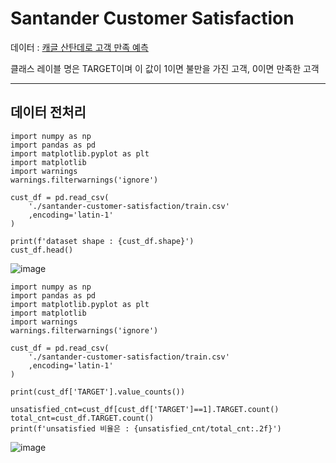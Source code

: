 # Santander Customer Satisfaction

데이터 : [캐글 산탄데로 고객 만족 예측](https://www.kaggle.com/competitions/santander-customer-satisfaction/overview)

클래스 레이블 명은 TARGET이며 이 값이 1이면 불만을 가진 고객, 0이면 만족한 고객

---
## 데이터 전처리

```
import numpy as np
import pandas as pd
import matplotlib.pyplot as plt
import matplotlib
import warnings
warnings.filterwarnings('ignore')

cust_df = pd.read_csv(
    './santander-customer-satisfaction/train.csv'
    ,encoding='latin-1'
)

print(f'dataset shape : {cust_df.shape}')
cust_df.head()
```
![image](https://github.com/user-attachments/assets/2eb0b5c0-1549-4903-998f-d527ea13a187)

```
import numpy as np
import pandas as pd
import matplotlib.pyplot as plt
import matplotlib
import warnings
warnings.filterwarnings('ignore')

cust_df = pd.read_csv(
    './santander-customer-satisfaction/train.csv'
    ,encoding='latin-1'
)

print(cust_df['TARGET'].value_counts())

unsatisfied_cnt=cust_df[cust_df['TARGET']==1].TARGET.count()
total_cnt=cust_df.TARGET.count()
print(f'unsatisfied 비율은 : {unsatisfied_cnt/total_cnt:.2f}')
```
![image](https://github.com/user-attachments/assets/b755a97d-90a9-4284-8597-01eca6e296c5)
